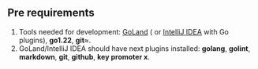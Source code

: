 ## Pre requirements

1. Tools needed for development: [GoLand](https://www.jetbrains.com/go/) (
   or [IntelliJ IDEA](https://www.jetbrains.com/idea/) with Go plugins), **go1.22**, **git**≈.
2. GoLand/IntelliJ IDEA should have next plugins installed:
   **golang**, **golint**, **markdown**, **git**, **github**, **key promoter x**.